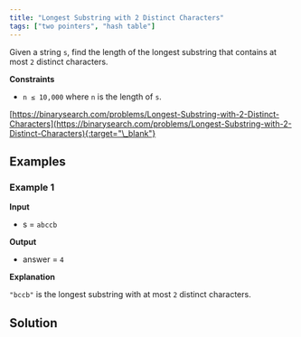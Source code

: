 ```yaml
---
title: "Longest Substring with 2 Distinct Characters"
tags: ["two pointers", "hash table"]
---
```


Given a string `s`, find the length of the longest substring that contains at most `2` distinct characters.

**Constraints**

- `n ≤ 10,000` where `n` is the length of `s`.

[https://binarysearch.com/problems/Longest-Substring-with-2-Distinct-Characters](https://binarysearch.com/problems/Longest-Substring-with-2-Distinct-Characters){:target="\_blank"}

## Examples

### Example 1

**Input**

- s = `abccb`

**Output**

- answer = `4`

**Explanation**

`"bccb"` is the longest substring with at most `2` distinct characters.

## Solution

<script src="https://gist.github.com/yaeba/16da7be5123724fcf6eccc25581cef5a.js?file=Longest-Substring-with-2-Distinct-Characters.py"></script>

